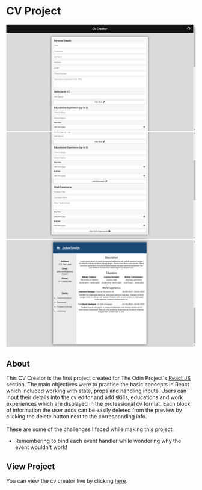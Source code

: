 # CV Project
![preview-img1](https://github.com/brajpatel/cv-project/blob/main/src/assets/preview-img1.png)
![preview-img2](https://github.com/brajpatel/cv-project/blob/main/src/assets/preview-img2.png)
![preview-img3](https://github.com/brajpatel/cv-project/blob/main/src/assets/preview-img3.png)
## About
This CV Creator is the first project created for The Odin Project's [React JS](https://www.theodinproject.com/lessons/node-path-javascript-cv-application) section. The main objectives were to practice the basic concepts in React which included working with state, props and handling inputs. Users can input their details into the cv editor and add skills, educations and work experiences which are displayed in the professional cv format. Each block of information the user adds can be easily deleted from the preview by clicking the delete button next to the corresponding info.
<br/><br/>
These are some of the challenges I faced while making this project:
- Remembering to bind each event handler while wondering why the event wouldn't work!
## View Project
You can view the cv creator live by clicking [here](https://brajpatel.github.io/cv-project/).
